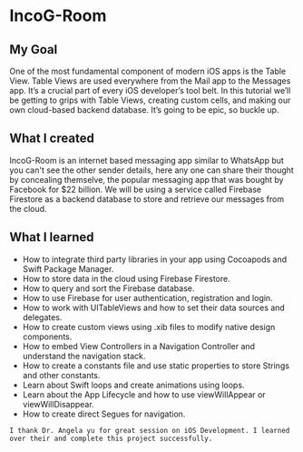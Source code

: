 

# IncoG-Room

## My Goal

One of the most fundamental component of modern iOS apps is the Table View. Table Views are used everywhere from the Mail app to the Messages app. It’s a crucial part of every iOS developer’s tool belt. In this tutorial we’ll be getting to grips with Table Views, creating custom cells, and making our own cloud-based backend database. It’s going to be epic, so buckle up.

## What I created

IncoG-Room is an internet based messaging app similar to WhatsApp but you can't see the other sender details, here any one can share their thought by concealing themselve, the popular messaging app that was bought by Facebook for $22 billion. We will be using a service called Firebase Firestore as a backend database to store and retrieve our messages from the cloud. 

## What I learned

* How to integrate third party libraries in your app using Cocoapods and Swift Package Manager.
* How to store data in the cloud using Firebase Firestore.
* How to query and sort the Firebase database.
* How to use Firebase for user authentication, registration and login.
* How to work with UITableViews and how to set their data sources and delegates.
* How to create custom views using .xib files to modify native design components.
* How to embed View Controllers in a Navigation Controller and understand the navigation stack.
* How to create a constants file and use static properties to store Strings and other constants.
* Learn about Swift loops and create animations using loops.
* Learn about the App Lifecycle and how to use viewWillAppear or viewWillDisappear.
* How to create direct Segues for navigation.


```
I thank Dr. Angela yu for great session on iOS Development. I learned over their and complete this project successfully. 


